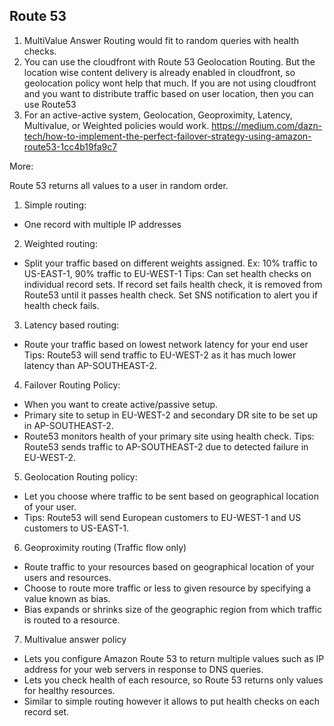 ## Route 53

1. MultiValue Answer Routing would fit to random queries with health checks.
2. You can use the cloudfront with Route 53 Geolocation Routing. But the location wise content delivery is already enabled in cloudfront, so geolocation policy wont help that much. If you are not using cloudfront and you want to distribute traffic based on user location, then you can use Route53
3. For an active-active system, Geolocation, Geoproximity, Latency, Multivalue, or Weighted policies would work.
https://medium.com/dazn-tech/how-to-implement-the-perfect-failover-strategy-using-amazon-route53-1cc4b19fa9c7

More:

Route 53 returns all values to a user in random order.

1. Simple routing:
 - One record with multiple IP addresses

2. Weighted routing:
 - Split your traffic based on different weights assigned.
 Ex: 10% traffic to US-EAST-1, 90% traffic to EU-WEST-1
 Tips: Can set health checks on individual record sets.
 If record set fails health check, it is removed from Route53 until it passes health check.
 Set SNS notification to alert you if health check fails.

3. Latency based routing:
 - Route your traffic based on lowest network latency for your end user
 Tips: Route53 will send traffic to EU-WEST-2 as it has much lower latency than AP-SOUTHEAST-2.

4. Failover Routing Policy:
 - When you want to create active/passive setup.
 - Primary site to setup in EU-WEST-2 and secondary DR site to be set up in AP-SOUTHEAST-2.
 - Route53 monitors health of your primary site using health check.
 Tips: Route53 sends traffic to AP-SOUTHEAST-2 due to detected failure in EU-WEST-2.

5. Geolocation Routing policy:
 - Let you choose where traffic to be sent based on geographical location of your user.
 - Tips: Route53 will send European customers to EU-WEST-1 and US customers to US-EAST-1.

6. Geoproximity routing (Traffic flow only)
 - Route traffic to your resources based on geographical location of your users and resources.
 - Choose to route more traffic or less to given resource by specifying a value known as bias.
 - Bias expands or shrinks size of the geographic region from which traffic is routed to a resource.

7. Multivalue answer policy
 - Lets you configure Amazon Route 53 to return multiple values such as IP address for your web servers in response to DNS queries.
 - Lets you check health of each resource, so Route 53 returns only values for healthy resources.
 - Similar to simple routing however it allows to put health checks on each record set.

